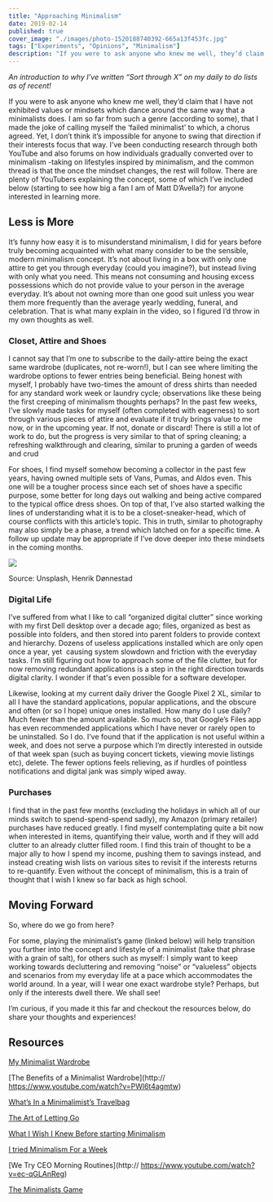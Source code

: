 ```yaml
---
title: "Approaching Minimalism"
date: 2019-02-14
published: true
cover_image: "./images/photo-1520188740392-665a13f453fc.jpg"
tags: ["Experiments", "Opinions", "Minimalism"]
description: "If you were to ask anyone who knew me well, they’d claim that I have not exhibited values or mindsets which dance around the same way that a minimalists does. I am so far from such a genre (according to some), that I made the joke of calling myself the ‘failed minimalist’ to which, a chorus agreed. Yet, I don’t think it’s impossible for anyone to swing that direction if their interests focus that way. I’ve been conducting research through both YouTube and also forums on how individuals gradually converted over to minimalism -taking on lifestyles inspired by minimalism, and the common thread is that the once the mindset changes, the rest will follow. There are plenty of YouTubers explaining the concept, some of which I’ve included below (starting to see how big a fan I am of Matt D’Avella?) for anyone interested in learning more."
---
```


_An introduction to why I’ve written “Sort through X” on my daily to do lists as of recent!_

If you were to ask anyone who knew me well, they’d claim that I have not exhibited values or mindsets which dance around the same way that a minimalists does. I am so far from such a genre (according to some), that I made the joke of calling myself the ‘failed minimalist’ to which, a chorus agreed. Yet, I don’t think it’s impossible for anyone to swing that direction if their interests focus that way. I’ve been conducting research through both YouTube and also forums on how individuals gradually converted over to minimalism -taking on lifestyles inspired by minimalism, and the common thread is that the once the mindset changes, the rest will follow. There are plenty of YouTubers explaining the concept, some of which I’ve included below (starting to see how big a fan I am of Matt D’Avella?) for anyone interested in learning more.

## Less is More

It’s funny how easy it is to misunderstand minimalism, I did for years before truly becoming acquainted with what many consider to be the sensible, modern minimalism concept. It’s not about living in a box with only one attire to get you through everyday (could you imagine?), but instead living with only what you need. This means not consuming and housing excess possessions which do not provide value to your person in the average everyday. It’s about not owning more than one good suit unless you wear them more frequently than the average yearly wedding, funeral, and celebration. That is what many explain in the video, so I figured I’d throw in my own thoughts as well.

### Closet, Attire and Shoes

I cannot say that I’m one to subscribe to the daily-attire being the exact same wardrobe (duplicates, not re-worn!), but I can see where limiting the wardrobe options to fewer entries being beneficial. Being honest with myself, I probably have two-times the amount of dress shirts than needed for any standard work week or laundry cycle; observations like these being the first creeping of minimalism thoughts perhaps? In the past few weeks, I’ve slowly made tasks for myself (often completed with eagerness) to sort through various pieces of attire and evaluate if it truly brings value to me now, or in the upcoming year. If not, donate or discard! There is still a lot of work to do, but the progress is very similar to that of spring cleaning; a refreshing walkthrough and clearing, similar to pruning a garden of weeds and crud

For shoes, I find myself somehow becoming a collector in the past few years, having owned multiple sets of Vans, Pumas, and Aldos even. This one will be a tougher process since each set of shoes have a specific purpose, some better for long days out walking and being active compared to the typical office dress shoes. On top of that, I’ve also started walking the lines of understanding what it is to be a closet-sneaker-head, which of course conflicts with this article’s topic. This in truth, similar to photography may also simply be a phase, a trend which latched on for a specific time. A follow up update may be appropriate if I’ve dove deeper into these mindsets in the coming months.

![](https://images.unsplash.com/photo-1512413914633-b5043f4041ea?ixlib=rb-1.2.1&ixid=eyJhcHBfaWQiOjEyMDd9)

Source: Unsplash, Henrik Dønnestad

### Digital Life

I’ve suffered from what I like to call “organized digital clutter” since working with my first Dell desktop over a decade ago; files, organized as best as possible into folders, and then stored into parent folders to provide context and hierarchy. Dozens of useless applications installed which are only open once a year, yet  causing system slowdown and friction with the everyday tasks. I'm still figuring out how to approach some of the file clutter, but for now removing redundant applications is a step in the right direction towards digital clarity. I wonder if that's even possible for a software developer.

Likewise, looking at my current daily driver the Google Pixel 2 XL, similar to all I have the standard applications, popular applications, and the obscure and often (or so I hope) unique ones installed. How many do I use daily? Much fewer than the amount available. So much so, that Google’s Files app has even recommended applications which I have never or rarely open to be uninstalled. So I do. I’ve found that if the application is not useful within a week, and does not serve a purpose which I’m directly interested in outside of that week span (such as buying concert tickets, viewing movie listings etc), delete. The fewer options feels relieving, as if hurdles of pointless notifications and digital jank was simply wiped away.

### Purchases

I find that in the past few months (excluding the holidays in which all of our minds switch to spend-spend-spend sadly), my Amazon (primary retailer) purchases have reduced greatly. I find myself contemplating quite a bit now when interested in items, quantifying their value, worth and if they will add clutter to an already clutter filled room. I find this train of thought to be a major ally to how I spend my income, pushing them to savings instead, and instead creating wish lists on various sites to revisit if the interests returns to re-quantify. Even without the concept of minimalism, this is a train of thought that I wish I knew so far back as high school.

## Moving Forward

So, where do we go from here?

For some, playing the minimalist’s game (linked below) will help transition you further into the concept and lifestyle of a minimalist (take that phrase with a grain of salt), for others such as myself: I simply want to keep working towards decluttering and removing “noise” or “valueless” objects and scenarios from my everyday life at a pace which accommodates the world around. In a year, will I wear one exact wardrobe style? Perhaps, but only if the interests dwell there. We shall see!

I’m curious, if you made it this far and checkout the resources below, do share your thoughts and experiences!

## Resources

[My Minimalist Wardrobe](https://www.youtube.com/watch?v=DSHsIOIhjJY)

[The Benefits of a Minimalist Wardrobe](http:// https://www.youtube.com/watch?v=PWl6t4agmtw)

[What’s In a Minimalimist’s Travelbag](https://www.youtube.com/watch?v=_J_eBzutBR0)

[The Art of Letting Go](https://www.youtube.com/watch?v=w7rewjFNiys)

[What I Wish I Knew Before starting Minimalism](https://www.youtube.com/watch?v=V-woPcr04DM)

[I tried Minimalism For a Week](https://www.youtube.com/watch?v=6PDlf8mPMh8)

[We Try CEO Morning Routines](http:// https://www.youtube.com/watch?v=ec-qGLAnReg﻿)

[The Minimalists Game](https://www.theminimalists.com/game/)
